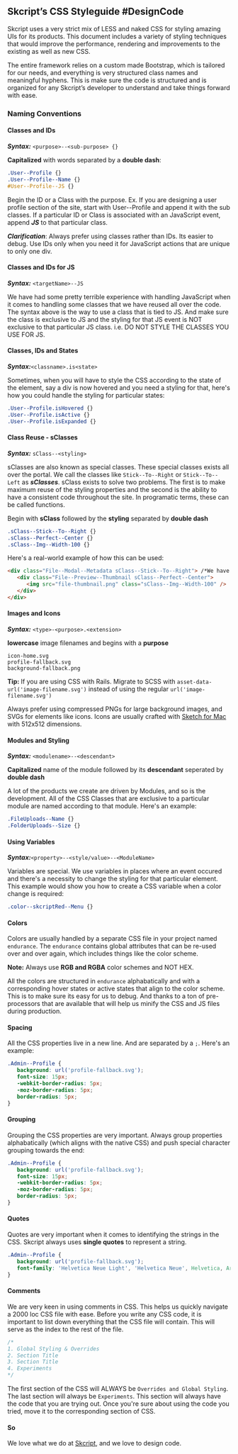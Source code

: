 ## Skcript’s CSS Styleguide #DesignCode

Skcript uses a very strict mix of LESS and naked CSS for styling amazing UIs for its products. This document includes a variety of styling techniques that would improve the performance, rendering and improvements to the existing as well as new CSS.

The entire framework relies on a custom made Bootstrap, which is tailored for our needs, and everything is very structured class names and meaningful hyphens. This is make sure the code is structured and is organized for any Skcript’s developer to understand and take things forward with ease.

### Naming Conventions

#### Classes and IDs
***Syntax:*** `<purpose>--<sub-purpose> {}`

**Capitalized** with words separated by a **double dash**:

```css
.User--Profile {}
.User--Profile--Name {}
#User--Profile--JS {}
```
Begin the ID or a Class with the purpose. Ex. If you are designing a user profile section of the site, start with User--Profile and append it with the sub classes. If a particular ID or Class is associated with an JavaScript event, append ***JS*** to that particular class.

***Clarification***: Always prefer using classes rather than IDs. Its easier to debug. Use IDs only when you need it for JavaScript actions that are unique to only one div.

#### Classes and IDs for JS
***Syntax:*** `<targetName>--JS`

We have had some pretty terrible experience with handling JavaScript when it comes to handling some classes that we have reused all over the code. The syntax above is the way to use a class that is tied to JS. And make sure the class is exclusive to JS and the styling for that JS event is NOT exclusive to that particular JS class. i.e. DO NOT STYLE THE CLASSES YOU USE FOR JS.

#### Classes, IDs and States
***Syntax:***`<classname>.is<state>`

Sometimes, when you will have to style the CSS according to the state of the element, say a div is now hovered and you need a styling for that, here's how you could handle the styling for particular states:

```css
.User--Profile.isHovered {}
.User--Profile.isActive {}
.User--Profile.isExpanded {}
```

#### Class Reuse - sClasses
***Syntax:*** `sClass--<styling>`

sClasses are also known as special classes. These special classes exists all over the portal. We call the classes like `Stick--To--Right` or `Stick--To--Left` as ***sClasses***. sClass exists to solve two problems. The first is to make maximum reuse of the styling properties and the second is the ability to have a consistent code throughout the site. In programatic terms, these can be called functions.

Begin with **sClass** followed by the **styling** separated by **double dash**

```css
.sClass--Stick--To--Right {}
.sClass--Perfect--Center {}
.sClass--Img--Width-100 {}
```

Here's a real-world example of how this can be used:
```html
<div class="File--Modal--Metadata sClass--Stick--To--Right"> /*We have a File Modal Dialog that is usually center aligned to the screen. And sClass--Stick--To--Right will make it stick to right which has right: 0;*/
   <div class="File--Preview--Thumbnail sClass--Perfect--Center">
      <img src="file-thumbnail.png" class="sClass--Img--Width-100" />
   </div>
</div>
```
#### Images and Icons
***Syntax:*** `<type>-<purpose>.<extension>`

**lowercase** image filenames and begins with a **purpose**

```
icon-home.svg
profile-fallback.svg
background-fallback.png
```

**Tip:** If you are using CSS with Rails. Migrate to SCSS with `asset-data-url('image-filename.svg')` instead of using the regular `url('image-filename.svg')`

Always prefer using compressed PNGs for large background images, and SVGs for elements like icons. Icons are usually crafted with [Sketch for Mac](http://bohemiancoding.com/sketch/) with 512x512 dimensions.

#### Modules and Styling
***Syntax:*** `<modulename>--<descendant>`

**Capitalized** name of the module followed by its **descendant** seperated by **double dash**

A lot of the products we create are driven by Modules, and so is the development. All of the CSS Classes that are exclusive to a particular module are named according to that module. Here's an example:

```css
.FileUploads--Name {}
.FolderUploads--Size {}
```

#### Using Variables
***Syntax:***`<property>--<style/value>--<ModuleName>`

Variables are special. We use variables in places where an event occured and there's a necessity to change the styling for that particular element. This example would show you how to create a CSS variable when a color change is required:

```css
.color--skcriptRed--Menu {}
```

#### Colors

Colors are usually handled by a separate CSS file in your project named `endurance`. The `endurance` contains global attributes that can be re-used over and over again, which includes things like the color scheme.

**Note:** Always use **RGB and RGBA** color schemes and NOT HEX.

All the colors are structured in `endurance` alphabatically and with a corresponding hover states or active states that align to the color scheme. This is to make sure its easy for us to debug. And thanks to a ton of pre-processors that are available that will help us minify the CSS and JS files during production.


#### Spacing

All the CSS properties live in a new line. And are separated by a `;`. Here's an example:

```css
.Admin--Profile {
   background: url('profile-fallback.svg');
   font-size: 15px;
   -webkit-border-radius: 5px;
   -moz-border-radius: 5px;
   border-radius: 5px;
}
```

#### Grouping

Grouping the CSS properties are very important. Always group properties alphabatically (which aligns with the native CSS) and push special character grouping towards the end:

```css
.Admin--Profile {
   background: url('profile-fallback.svg');
   font-size: 15px;
   -webkit-border-radius: 5px;
   -moz-border-radius: 5px;
   border-radius: 5px;
}
```

#### Quotes

Quotes are very important when it comes to identifying the strings in the CSS. Skcript always uses **single quotes** to represent a string.

```css
.Admin--Profile {
   background: url('profile-fallback.svg');
   font-family: 'Helvetica Neue Light', 'Helvetica Neue', Helvetica, Arial;
}
```

#### Comments

We are very keen in using comments in CSS. This helps us quickly navigate a 2000 loc CSS file with ease. Before you write any CSS code, it is important to list down everything that the CSS file will contain. This will serve as the index to the rest of the file.

```css
/*
1. Global Styling & Overrides
2. Section Title
3. Section Title
4. Experiments
*/
```

The first section of the CSS will ALWAYS be `Overrides and Global Styling`. The last section will always be `Experiments`. This section will always have the code that you are trying out. Once you're sure about using the code you tried, move it to the corresponding section of CSS.

#### So

We love what we do at [Skcript](http://www.skcript.com/), and we love to design code.
